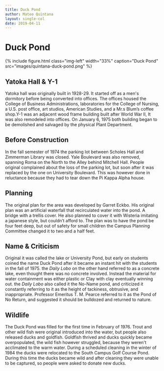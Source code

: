 ```yaml
---
title: Duck Pond
author: Mateo Quintana
layout: single-col
date: 2019-04-11
---
```



# Duck Pond

{% include figure.html class="img-left" width="33%" caption="Duck Pond" src="images/quintana-duck-pond.png" %}

## Yatoka Hall & Y-1
Yatoka hall was originally built in 1928-29. It started off as a men's dormitory before being converted into offices. The offices housed the College of Business Administrations, laboratories for the College of Nursing, a U.S. post office, art studios, American Studies, and a Mr.s Blum’s coffee shop.Y-1 was an adjacent wood frame building built after World War II, It was also remodeled into offices. On January 6, 1975 both building began to be demolished and salvaged by the physical Plant Department.

## Before Construction
In the fall semester of 1974 the parking lot between Scholes Hall and Zimmerman Library was closed. Yale Boulevard was also removed, spanning Roma on the North to the Alley behind Mitchell Hall. People original complained about the loss of the parking lot, but soon after it was replaced by the one on University Boulevard. This was however done in reluctance because they had to tear down the Pi Kappa Alpha house.

## Planning
The original plan for the area was developed by Garret Eckbo. His original plan was an artificial waterfall that recirculated water into the pond. A bridge with a trellis cover. He also planned to cover it with Wisteria imitating a japanese style, but couldn’t afford to. The plan was to have the pond be four feet deep, but out of safety for small children the Campus Planning Committee changed it to two and a half feet.

## Name & Criticism
Original it was called the lake or University Pond, but early on students coined the name Duck Pond after it became an instant hit with the students in the fall of 1975. the *Daily Lobo* on the other hand referred to as a concrete lake, even thought there was no concrete involved. Instead the material for water containment was either plastic or Clay with clay eventually winning out. the *Daily Lobo* also called it the No-Name pond, and criticized it constantly referring to it as the height of tackiness, obtrusive, and inappropriate. Professor Emeritus T. M. Pearce referred to it as the Pond of No Return, and suggested it should be bulldozed and returned to nature.

## Wildlife
The Duck Pond was filled for the first time in February of 1976. Trout and other wild fish were original introduced into the water, but people also released ducks and goldfish. Goldfish thrived and ducks quickly became overpopulated, the wild fish however struggled, because they weren't acclimated to the warm water. During a scheduled cleaning in the winter of 1984 the ducks were relocated to the South Campus Golf Course Pond. During this time the ducks became wild and after cleaning they were unable to be captured, so people were asked to donate new ducks.
